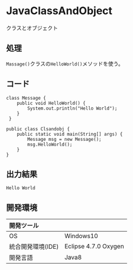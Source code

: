 # JavaClassAndObject
クラスとオブジェクト

## 処理
`Massage()`クラスの`HelloWorld()`メソッドを使う。

## コード
```
class Message {
 	public void HelloWorld() {
 		System.out.println("Hello World");
 	}
 }

public class Clsandobj {
	public static void main(String[] args) {
		Message msg = new Message();
		msg.HelloWorld();
	}
}
```

## 出力結果
```
Hello World
```

## 開発環境
| 開発ツール |  |
|:-|:-|
| OS | Windows10 |
| 統合開発環境(IDE) | Eclipse 4.7.0 Oxygen |
| 開発言語 | Java8 |
